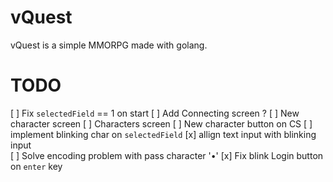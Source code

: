 # vQuest

vQuest is a simple MMORPG made with golang.

# TODO

[ ] Fix `selectedField` == 1 on start
[ ] Add Connecting screen ?
[ ] New character screen
[ ] Characters screen
    [ ] New character button on CS
[ ] implement blinking char on `selectedField`
[x] allign text input with blinking input  
[ ] Solve encoding problem with pass character '•'
[x] Fix blink Login button on `enter` key